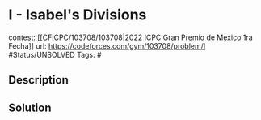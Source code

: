# I - Isabel's Divisions

contest: [[CFICPC/103708/103708|2022 ICPC Gran Premio de Mexico 1ra Fecha]]
url: https://codeforces.com/gym/103708/problem/I
#Status/UNSOLVED
Tags: #

## Description

## Solution

